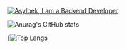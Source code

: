 <!---
asiko007/asiko007 is a ✨ special ✨ repository because its `README.md` (this file) appears on your GitHub profile.
You can click the Preview link to take a look at your changes.
--->
[![Asylbek, I am a Backend Developer](https://pimp-my-readme.webapp.io/pimp-my-readme/wavy-banner?subtitle=I%20am%20a%20Backend%20Developer&title=Asylbek)](https://pimp-my-readme.webapp.io)


![Anurag's GitHub stats](https://github-readme-stats.vercel.app/api?username=narmatov-asylbek)

[![Top Langs](https://github-readme-stats.vercel.app/api/top-langs/?username=narmatov-asylbek)
